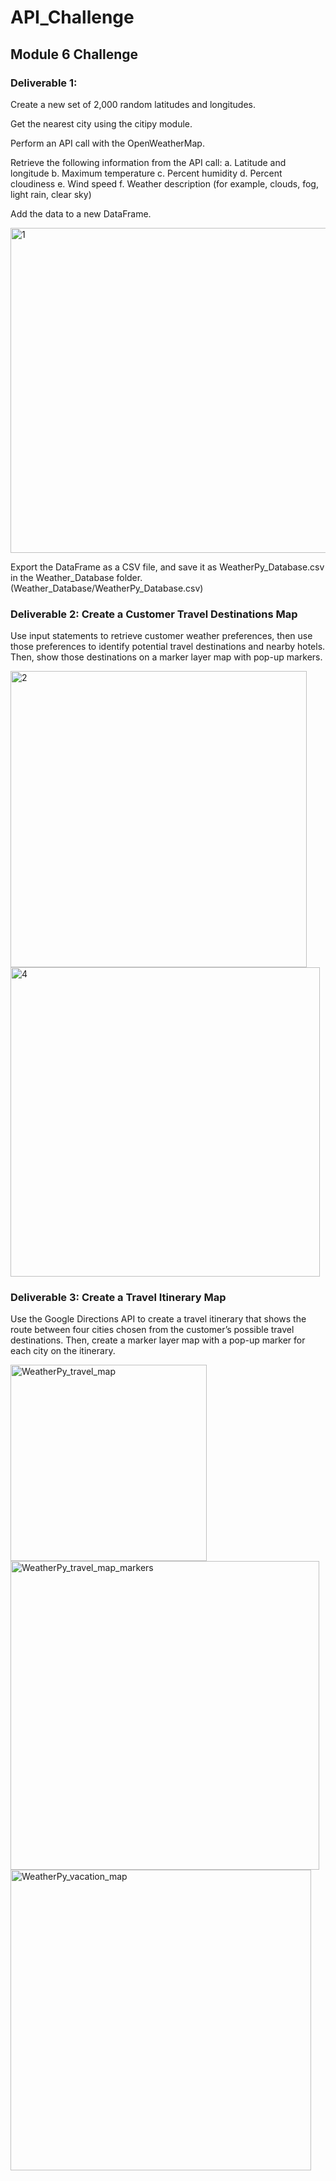 # API_Challenge

Module 6 Challenge
---
### Deliverable 1: 

Create a new set of 2,000 random latitudes and longitudes.

Get the nearest city using the citipy module.

Perform an API call with the OpenWeatherMap.

Retrieve the following information from the API call:
a.	Latitude and longitude
b.	Maximum temperature
c.	Percent humidity
d.	Percent cloudiness
e.	Wind speed
f.	Weather description (for example, clouds, fog, light rain, clear sky)

Add the data to a new DataFrame.

<img width="520" alt="1" src="https://user-images.githubusercontent.com/86527347/129509423-5e25ace4-b4a1-4ebc-8231-c8ae8b0e542c.png">

Export the DataFrame as a CSV file, and save it as WeatherPy_Database.csv in the Weather_Database folder.
(Weather_Database/WeatherPy_Database.csv)



### Deliverable 2: Create a Customer Travel Destinations Map
Use input statements to retrieve customer weather preferences, then use those preferences to identify potential travel destinations and nearby hotels. Then, show those destinations on a marker layer map with pop-up markers.

<img width="474" alt="2" src="https://user-images.githubusercontent.com/86527347/129509425-2ae72a1d-e826-455d-8022-16e2cd1be681.png">

<img width="495" alt="4" src="https://user-images.githubusercontent.com/86527347/129509427-5e223443-f6fc-4228-a13a-98bcdd7ca352.png">



### Deliverable 3: Create a Travel Itinerary Map
Use the Google Directions API to create a travel itinerary that shows the route between four cities chosen from the customer’s possible travel destinations. Then, create a marker layer map with a pop-up marker for each city on the itinerary.

<img width="314" alt="WeatherPy_travel_map" src="https://user-images.githubusercontent.com/86527347/129509428-bb9ae518-3159-4678-949f-4567fea5eaf4.png">

<img width="494" alt="WeatherPy_travel_map_markers" src="https://user-images.githubusercontent.com/86527347/129509429-23a50665-b607-4a5c-b1dc-aa4d003152b7.png">

<img width="481" alt="WeatherPy_vacation_map" src="https://user-images.githubusercontent.com/86527347/129509431-6e72b0f8-2d77-4b76-8c2f-542461566328.png">

